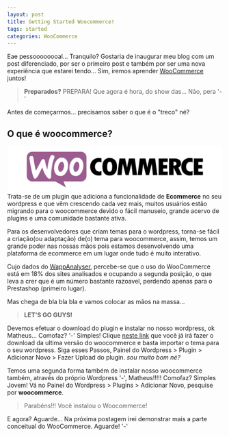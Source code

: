 ```yaml
---
layout: post
title: Getting Started Woocommerce!
tags: started
categories: WooCommerce
---
```


Eae pessoooooooal... Tranquilo? Gostaria de inaugurar meu blog com um post diferenciado, por ser o primeiro post e também por ser uma nova experiência que estarei tendo... Sim, iremos aprender [WooCommerce](http://www.woothemes.com/woocommerce/) juntos!

> <strong class="tituloGrande">Preparados?</strong>
>PREPARA! Que agora é hora, do show das... 
>Não, pera '-'

Antes de começarmos... precisamos saber o que é o "treco" né?
## O que é woocommerce?
![WooCommerce](/img/woocommerce.png)
Trata-se de um plugin que adiciona a funcionalidade de **Ecommerce** no seu wordpress e que vêm crescendo cada vez mais, muitos usuários estão migrando para o woocommerce devido o fácil manuseio, grande acervo de plugins e uma comunidade bastante ativa. 

Para os desenvolvedores que criam temas para o wordpress, torna-se fácil a criação(ou adaptação) de(o) tema para woocommerce, assim, temos um grande poder nas nossas mãos pois estamos desenvolvendo uma plataforma de ecommerce em um lugar onde tudo é muito interativo.

Cujo dados do [WappAnalyser](https://wappalyzer.com/categories/ecommerce), percebe-se que o uso do WooCommerce está em 18% dos sites analisados e ocupando a segunda posição, o que leva a crer que é um número bastante razoavel, perdendo apenas para o Prestashop (primeiro lugar).

Mas chega de bla bla bla e vamos colocar as mãos na massa... 
>**LET'S GO GUYS!**

Devemos efetuar o download do plugin e instalar no nosso wordpress, ok Matheus... Comofaz? '-' Simples! Clique [neste link](http://downloads.wordpress.org/plugin/woocommerce.zip) que você já irá fazer o download da ultima versão do woocommerce e basta importar o tema para o seu wordpress. Siga esses Passos, Painel do Wordpress > Plugin > Adicionar Novo > Fazer Upload do plugin. *sou muito bom né?*

Temos uma segunda forma também de instalar nosso woocommerce também, através do próprio Wordpress '-', Matheus!!!!! Comofaz? Simples Jovem! Vá no Painel do Wordpress > Plugins > Adicionar Novo, pesquise por **woocommerce**.

>Parabéns!!! Você instalou o Woocommerce!

E agora? Aguarde... Na próxima postagem irei demonstrar mais a parte conceitual do WooCommerce. Aguarde! '-'


